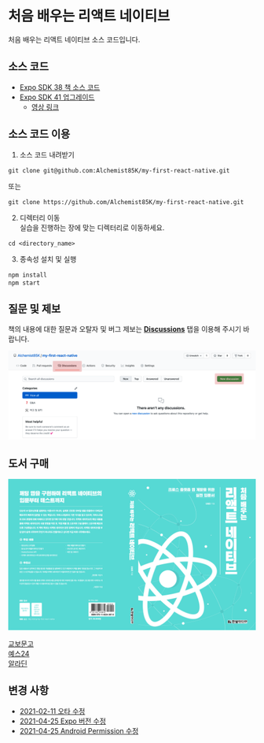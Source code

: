 # 처음 배우는 리액트 네이티브

처음 배우는 리액트 네이티브 소스 코드입니다.

## 소스 코드

- [Expo SDK 38 책 소스 코드](https://github.com/Alchemist85K/my-first-react-native/tree/Expo-38)
- [Expo SDK 41 업그레이드](https://github.com/Alchemist85K/my-first-react-native/tree/Expo-41)
  - [영상 링크](https://youtu.be/nzd5Cd2Utlo)

## 소스 코드 이용

1. 소스 코드 내려받기

```
git clone git@github.com:Alchemist85K/my-first-react-native.git
```

또는

```
git clone https://github.com/Alchemist85K/my-first-react-native.git
```

2. 디렉터리 이동  
   실습을 진행하는 장에 맞는 디렉터리로 이동하세요.

```
cd <directory_name>
```

3. 종속성 설치 및 실행

```
npm install
npm start
```

## 질문 및 제보

책의 내용에 대한 질문과 오탈자 및 버그 제보는 **[Discussions](https://github.com/Alchemist85K/my-first-react-native/discussions)** 탭을 이용해 주시기 바랍니다.

![Discussions](https://github.com/Alchemist85K/my-first-react-native/blob/main/.github/img/Discussions.png)

## 도서 구매

![Book Cover](https://github.com/Alchemist85K/my-first-react-native/blob/main/.github/img/cover.jpg)

[교보문고](http://www.kyobobook.co.kr/product/detailViewKor.laf?ejkGb=KOR&mallGb=KOR&barcode=9791162243879&orderClick=LEa&Kc=)  
[예스24](http://www.yes24.com/Product/Goods/97163575)  
[알라딘](https://www.aladin.co.kr/shop/wproduct.aspx?ItemId=262548791)

## 변경 사항

- [2021-02-11 오타 수정](https://github.com/Alchemist85K/my-first-react-native/blob/main/CHANGELOG.md#2021-02-11)
- [2021-04-25 Expo 버전 수정](https://github.com/Alchemist85K/my-first-react-native/blob/main/CHANGELOG.md#2021-04-25)
- [2021-04-25 Android Permission 수정](https://github.com/Alchemist85K/my-first-react-native/blob/main/chapter09/CHANGELOG.md#2021-04-25)
